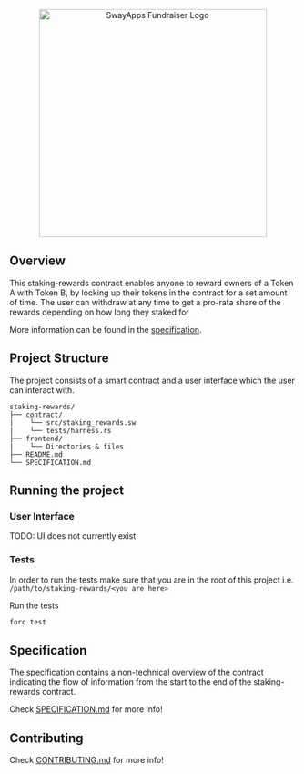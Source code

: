 <p align="center">
    <picture>
        <source media="(prefers-color-scheme: dark)" srcset=".docs/fundraiser-logo-dark-theme.png">
        <img alt="SwayApps Fundraiser Logo" width="400px" src=".docs/fundraiser-logo-light-theme.png">
    </picture>
</p>

## Overview

This staking-rewards contract enables anyone to reward owners of a Token A with Token B, by locking up their tokens in the contract for a set amount of time. The user can withdraw at any time to get a pro-rata share of the rewards depending on how long they staked for

More information can be found in the [specification](./SPECIFICATION.md).

## Project Structure

The project consists of a smart contract and a user interface which the user can interact with.

<!--Only show most important files e.g. script to run, build etc.-->

```
staking-rewards/
├── contract/
|    └── src/staking_rewards.sw
|    └── tests/harness.rs
├── frontend/
|    └── Directories & files
├── README.md
└── SPECIFICATION.md
```

## Running the project

### User Interface

TODO: UI does not currently exist

### Tests

In order to run the tests make sure that you are in the root of this project i.e. `/path/to/staking-rewards/<you are here>`

Run the tests

   ```bash
   forc test
   ```

## Specification

The specification contains a non-technical overview of the contract indicating the flow of information from the start to the end of the staking-rewards contract.

Check [SPECIFICATION.md](./SPECIFICATION.md) for more info!

## Contributing

Check [CONTRIBUTING.md](../CONTRIBUTING.md) for more info!
